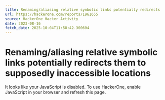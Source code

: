 ```yaml
---
title: Renaming/aliasing relative symbolic links potentially redirects them to supposedly inaccessible locations
url: https://hackerone.com/reports/1961655
source: HackerOne Hacker Activity
date: 2023-08-16
fetch_date: 2025-10-04T11:58:42.300604
---
```


# Renaming/aliasing relative symbolic links potentially redirects them to supposedly inaccessible locations

It looks like your JavaScript is disabled. To use HackerOne, enable JavaScript in your browser and refresh this page.